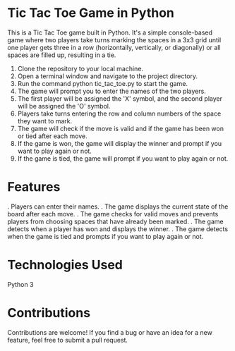 # Tic Tac Toe Game in Python
This is a Tic Tac Toe game built in Python. It's a simple console-based game where two players take turns marking the spaces in a 3x3 grid until one player gets three in a row (horizontally, vertically, or diagonally) or all spaces are filled up, resulting in a tie.

1. Clone the repository to your local machine.
2. Open a terminal window and navigate to the project directory.
3. Run the command python tic_tac_toe.py to start the game.
4. The game will prompt you to enter the names of the two players.
5. The first player will be assigned the 'X' symbol, and the second player will be assigned the 'O' symbol.
6. Players take turns entering the row and column numbers of the space they want to mark.
7. The game will check if the move is valid and if the game has been won or tied after each move.
8. If the game is won, the game will display the winner and prompt if you want to play again or not.
9. If the game is tied, the game will prompt if you want to play again or not.

# Features
. Players can enter their names.
. The game displays the current state of the board after each move.
. The game checks for valid moves and prevents players from choosing spaces that have already been marked.
. The game detects when a player has won and displays the winner.
. The game detects when the game is tied and prompts if you want to play again or not.

# Technologies Used
Python 3

# Contributions
Contributions are welcome! If you find a bug or have an idea for a new feature, feel free to submit a pull request.






